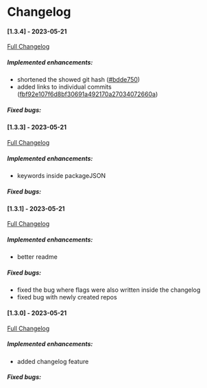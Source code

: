 # Changelog
#### [1.3.4] - 2023-05-21

[Full Changelog](https://github.com/Borecjeborec1/github-publisher/commits/main)

##### Implemented enhancements:
-  shortened the showed git hash ([#bdde750](https://github.com/Borecjeborec1/github-publisher/commit/bdde7505dd88e5413dc88fe496d89709095f0c97))
-  added links to individual commits ([fbf92e107f6d8bf30691a492170a27034072660a](https://github.com/Borecjeborec1/github-publisher/commit/fbf92e107f6d8bf30691a492170a27034072660a)) 

##### Fixed bugs:

#### [1.3.3] - 2023-05-21

[Full Changelog](https://github.com/Borecjeborec1/github-publisher/commits/main)

##### Implemented enhancements:
-  keywords inside packageJSON 

##### Fixed bugs:

#### [1.3.1] - 2023-05-21
[Full Changelog](https://github.com/Borecjeborec1/github-publisher/commits/main)

##### Implemented enhancements:
- better readme

##### Fixed bugs:
- fixed the bug where flags were also written inside the changelog
- fixed bug with newly created repos


#### [1.3.0] - 2023-05-21

[Full Changelog](https://github.com/Borecjeborec1/github-publisher/commits/main)

##### Implemented enhancements:
- added changelog feature  

##### Fixed bugs:

